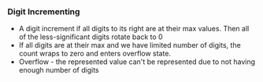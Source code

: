 ### Digit Incrementing
- A digit increment if all digits to its right are at their max values. Then all of the less-significant digits rotate back to 0
- If all digits are at their max and we have limited number of digits, the count wraps to zero and enters overflow state.
- Overflow - the represented value can't be represented due to not having enough number of digits